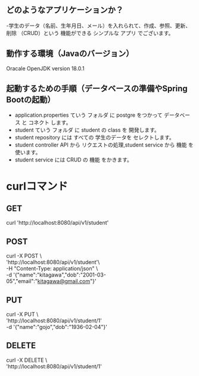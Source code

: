 ## どのようなアプリケーションか？

-学生のデータ（名前、生年月日、メール）を入れられて、作成、参照、更新、削除 （CRUD）という 機能ができる シンプルな アプリ でございます。

## 動作する環境（Javaのバージョン）

Oracale OpenJDK version 18.0.1

## 起動するための手順（データベースの準備やSpring Bootの起動）

- application.properties ていう フォルダ に postgre をつかって データベース と コネクト します。
- student ていう フォルダ に student の class を 開発します。
- student repository には すべての 学生のデータを セレクトします。
- student controller API から リクエストの処理,student service から 機能 を使います。
- student service には CRUD の 機能 をかきます。

# curlコマンド

## GET

curl 'http://localhost:8080/api/v1/student'

## POST

curl -X POST \  
'http://localhost:8080/api/v1/student'\  
-H "Content-Type: application/json"  \  
-d '{"name":"kitagawa","dob":"2001-03-05","email":"kitagawa@gmail.com"}'

## PUT

curl -X PUT \  
'http://localhost:8080/api/v1/student/1'  
-d '{"name":"gojo","dob":"1936-02-04"}'

## DELETE

curl -X DELETE \  
'http://localhost:8080/api/v1/student/1'  

